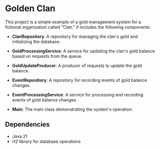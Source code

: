 # Golden Clan

This project is a simple example of a gold management system for a fictional organization called "Clan." It includes the following components:

- **ClanRepository**: A repository for managing the clan's gold and initializing the database.

- **GoldProcessingService**: A service for updating the clan's gold balance based on requests from the queue.

- **GoldUpdateProducer**: A producer of requests to update the gold balance.

- **EventRepository**: A repository for recording events of gold balance changes.

- **EventProcessingService**: A service for processing and recording events of gold balance changes.

- **Main**: The main class demonstrating the system's operation.

## Dependencies

- Java 21 
- H2 library for database operations
